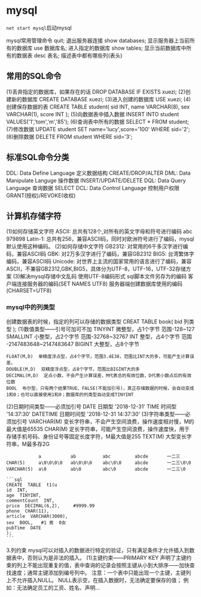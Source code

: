 # mysql

`net start mysql`启动mysql

mysql常用管理命令
  quit;  退出服务器连接
  show databases;  显示服务器上当前所有的数据库
  use  数据库名;  进入指定的数据库
  show  tables;  显示当前数据库中所有的数据表
  desc  表名;  描述表中都有哪些列(表头)

## 常用的SQL命令
  
  (1)丢弃指定的数据库，如果存在的话
   DROP  DATABASE  IF  EXISTS  xuezi;
  (2)创建新的数据库
   CREATE  DATABASE  xuezi;
  (3)进入创建的数据库
   USE  xuezi;
  (4)创建保存数据的表
   CREATE  TABLE  student(
     sid  INT,
     name  VARCHAR(8),
     sex  VARCHAR(1),
     score  INT
   );
  (5)向数据表中插入数据
   INSERT INTO  student  VALUES('1','tom','m','85');
  (6)查询表中所有的数据
   SELECT * FROM  student;
  (7)修改数据
   UPDATE student SET name='lucy',score='100' WHERE  sid='2';
  (8)删除数据
   DELETE  FROM  student  WHERE  sid='3';

## 标准SQL命令分类

DDL: Data Define Language 定义数据结构
 CREATE/DROP/ALTER
DML: Data Manipulate Languge 操作数据
 INSERT/UPDATE/DELETE
DQL: Data Query Language 查询数据
 SELECT
DCL: Data Control Language 控制用户权限
 GRANT(授权)/REVOKE(收权)

## 计算机存储字符

 (1)如何存储英文字符
  ASCII: 总共有128个,对所有的英文字母和符号进行编码
     abc    979898
  Latin-1: 总共有256，兼容ASCII码，同时对欧洲符号进行了编码，mysql默认使用这种编码。
 (2)如何存储中文字符
  GB2312: 对常用的6千多汉字进行编码，兼容ASCII码
  GBK: 对2万多汉字进行了编码，兼容GB2312
  BIG5: 台湾繁体字编码，兼容ASCII码
  Unicode: 对世界上主流的国家常用的语言进行了编码，兼容ASCII，不兼容GB2312,GBK,BIG5，具体分为UTF-8，UTF-16，UTF-32存储方案
 (3)解决mysql存储中文乱码
  使用UTF-8编码形式
   sql脚本文件另存为的编码
   客户端连接服务器的编码(SET NAMES UTF8)
   服务器端创建数据库使用的编码(CHARSET=UTF8)

### mysql中的列类型

 创建数据表的时候，指定的列可以存储的数据类型
  CREAT  TABLE  book( bid 列类型 );
  (1)数值类型——引号可加可不加
    TINYINT  微整型，占1个字节  范围-128~127
    SMALLINT 小整型，占2个字节 范围-32768~32767
    INT  整型，占4个字节
         范围 -2147483648~2147483647
    BIGINT  大整型，占8个字节

    FLOAT(M,D)  单精度浮点型，占4个字节，范围3.4E38，范围比INT大的多，可能产生计算误差。
    DOUBLE(M,D)  双精度浮点型，占8个字节，范围比BIGINT大的多
    DECIMAL(M,D)  定点小数，不会产生计算误差，M代表总的有效位数，D代表小数点后的有效位数
    BOOL  布尔型，只有两个结果TRUE、FALSE(不能加引号)，真正存储数据的时候，会自动变成1和0；也可以直接使用1和0；数据库的列类型自动变成TINYINT
  (2)日期时间类型——必须加引号
    DATE  日期型   '2018-12-31'
    TIME  时间型   '14:37:30'
    DATETIME  日期时间型   '2018-12-31 14:37:30'
  (3)字符串类型——必须加引号
    VARCHAR(M)  变长字符串，不会产生空间浪费，操作速度相对慢，M的最大值是65535
    CHAR(M)  定长字符串，可能产生空间浪费，操作速度快，用于存储手机号码、身份证号等固定长度字符，M最大值是255
    TEXT(M)  大型变长字符串，M最多存2G

                a           ab          abc         abcde       一二三
    CHAR(5)     a\0\0\0\0   ab\0\0\0    abc\0\0     abcde       一二三\0\0
    VARCHAR(5)  a\0         ab\0        abc\0       abcde       一二三\0

    ```sql
    CREATE  TABLE  t1(u
    id  INT,
    age  TINYINT,
    commentCount  INT,
    price  DECIMAL(6,2),     #9999.99
    phone  CHAR(11),
    article  VARCHAR(3000),
    sex  BOOL,   #1 男  0女
    pubTime  DATE
    );
    ```

3.列约束
 mysql可以对插入的数据进行特定的验证，只有满足条件才允许插入到数据表中，否则认为是非法的插入。
 (1)主键约束——PRIMARY KEY
  声明了主键约束的列上不能出现重复的值，表中查询的记录会按照主键从小到大排序——加快查找速度；通常主键添加到编号列中。
  注意：一个表中只能出现一个主键，主键列上不允许插入NULL。
NULL表示空，在插入数据时，无法确定要保存的值；
例如：无法确定员工的工资、姓名、声明...